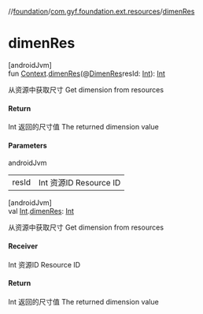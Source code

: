 //[foundation](../../index.md)/[com.gyf.foundation.ext.resources](index.md)/[dimenRes](dimen-res.md)

# dimenRes

[androidJvm]\
fun [Context](https://developer.android.com/reference/kotlin/android/content/Context.html).[dimenRes](dimen-res.md)(@[DimenRes](https://developer.android.com/reference/kotlin/androidx/annotation/DimenRes.html)resId: [Int](https://kotlinlang.org/api/core/kotlin-stdlib/kotlin/-int/index.html)): [Int](https://kotlinlang.org/api/core/kotlin-stdlib/kotlin/-int/index.html)

从资源中获取尺寸 Get dimension from resources

#### Return

Int 返回的尺寸值     The returned dimension value

#### Parameters

androidJvm

| | |
|---|---|
| resId | Int 资源ID     Resource ID |

[androidJvm]\
val [Int](https://kotlinlang.org/api/core/kotlin-stdlib/kotlin/-int/index.html).[dimenRes](dimen-res.md): [Int](https://kotlinlang.org/api/core/kotlin-stdlib/kotlin/-int/index.html)

从资源中获取尺寸 Get dimension from resources

#### Receiver

Int 资源ID     Resource ID

#### Return

Int 返回的尺寸值     The returned dimension value